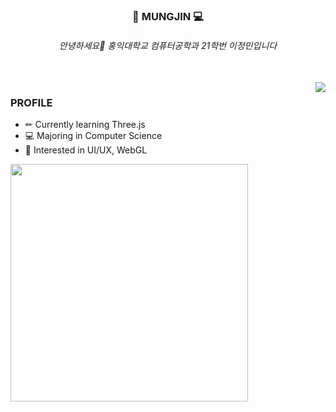 
<div align="center">
  
  ### 🎼 MUNGJIN 💻
  
  ###### 안녕하세요👋 홍익대학교 컴퓨터공학과 21학번 이정민입니다

</div>
<br>
<img align="right" src="https://spotify-recently-played-readme.vercel.app/api?user=31sjel3mwc2yhd6o2isbdwk7fk4m&count=4"/>

### PROFILE 
- ✏ Currently learning Three.js
- 💻 Majoring in Computer Science
- 🎇 Interested in UI/UX, WebGL

<a href="https://jungmin402.tistory.com/72"><img align="left" src="https://github-readme-tistory-card.vercel.app/api?name=jungmin402&postId=72&" width="380"/></a>


<br>
